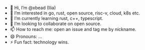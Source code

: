 - 👋 Hi, I’m @xbead (Ilia)
- 👀 I’m interested in go, rust, open source, risc-v, cloud, k8s etc.
- 🌱 I’m currently learning rust, c++, typescript.
- 💞️ I’m looking to collaborate on open source.
- 📫 How to reach me: open an issue and tag me by nickname.
- 😄 Pronouns: ...
- ⚡ Fun fact: technology wins.

<!---
xbead/xbead is a ✨ special ✨ repository because its `README.md` (this file) appears on your GitHub profile.
You can click the Preview link to take a look at your changes.
--->
